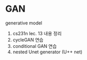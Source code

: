 # GAN
generative model
1. cs231n lec. 13 내용 정리
2. cycleGAN 연습
3. conditional GAN 연습
4. nested Unet generator (U++ net)
